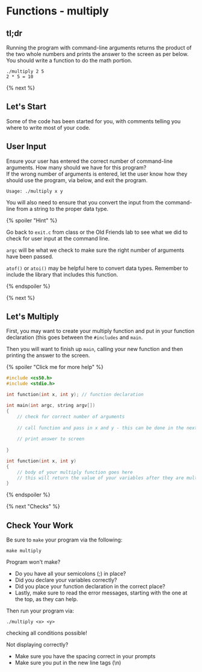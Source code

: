 # Functions - multiply

## tl;dr

Running the program with command-line arguments returns the product of the two whole numbers and prints the answer to the screen as per below. You should write a function to do the math portion.

```
./multiply 2 5
2 * 5 = 10
```

{% next %}

## Let's Start

Some of the code has been started for you, with comments telling you where to write most of your code.

## User Input

Ensure your user has entered the correct number of command-line arguments. How many should we have for this program?  
If the wrong number of arguments is entered, let the user know how they should use the program, via below, and exit the program.

```
Usage: ./multiply x y
```

You will also need to ensure that you convert the input from the command-line from a string to the proper data type.

{% spoiler "Hint" %}

Go back to `exit.c` from class or the Old Friends lab to see what we did to check for user input at the command line.

`argc` will be what we check to make sure the right number of arguments have been passed.

`atof()` or `atoi()` may be helpful here to convert data types. Remember to include the library that includes this function.

{% endspoiler %}

{% next %}

## Let's Multiply

First, you may want to create your multiply function and put in your function declaration (this goes between the `#includes` and `main`.

Then you will want to finish up `main`, calling your new function and then printing the answer to the screen.

{% spoiler "Click me for more help" %}

```c
#include <cs50.h>
#include <stdio.h>

int function(int x, int y); // function declaration

int main(int argc, string argv[])
{ 
    // check for correct number of arguments
    
    // call function and pass in x and y - this can be done in the next step instead of here
    
    // print answer to screen
    
}

int function(int x, int y)
{
    // body of your multiply function goes here
    // this will return the value of your variables after they are multiplied together
}
```

{% endspoiler %}

{% next "Checks" %}

## Check Your Work

Be sure to `make` your program via the following:

```
make multiply
```

Program won't make?

- Do you have all your semicolons (;) in place?
- Did you declare your variables correctly?
- Did you place your function declaration in the correct place?
- Lastly, make sure to read the error messages, starting with the one at the top, as they can help.

Then run your program via:

```
./multiply <x> <y>
```

checking all conditions possible!

Not displaying correctly?

- Make sure you have the spacing correct in your prompts
- Make sure you put in the new line tags (\n)
